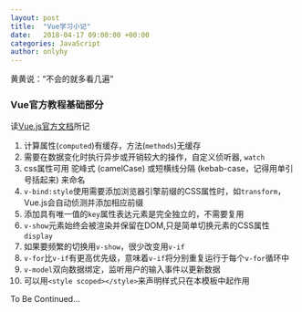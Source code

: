 ```yaml
---
layout: post
title:  "Vue学习小记"
date:   2018-04-17 09:00:00 +00:00
categories: JavaScript
author: onlyhy
---
```


黄黄说：“不会的就多看几遍”



### Vue官方教程基础部分

读[Vue.js官方文档](https://cn.vuejs.org/v2/guide/instance.html)所记

1. 计算属性(`computed`)有缓存，方法(`methods`)无缓存
2. 需要在数据变化时执行异步或开销较大的操作，自定义侦听器, `watch`
3. css属性可用 驼峰式 (camelCase) 或短横线分隔 (kebab-case，记得用单引号括起来) 来命名
4. `v-bind:style`使用需要添加浏览器引擎前缀的CSS属性时，如`transform`，Vue.js会自动侦测并添加相应前缀
5. 添加具有唯一值的`key`属性表达元素是完全独立的，不需要复用
6. `v-show`元素始终会被渲染并保留在DOM,只是简单切换元素的CSS属性`display`
7. 如果要频繁的切换用`v-show`，很少改变用`v-if`
8. `v-for`比`v-if`有更高优先级，意味着`v-if`将分别重复运行于每个`v-for`循环中
9. `v-model`双向数据绑定，监听用户的输入事件以更新数据
10. 可以用`<style scoped></style>`来声明样式只在本模板中起作用


 





To Be Continued…
